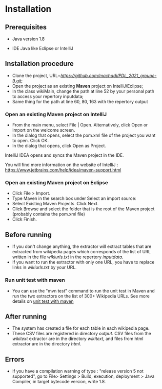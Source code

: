 # Installation

## Prerequisites

- Java version 1.8

- IDE Java like Eclipse or IntelliJ

## Installation procedure

- Clone the project, URL=*https://github.com/machadi/PDL_2021_groupe-9.git*;
- Open the project as an existing __Maven__ project on IntelliJ/Eclipse;
- In the class wikiMain, change the path at line 52 by your personal path to access your repertory inputdata;
- Same thing for the path at line 60, 80, 163 with the repertory output

### Open an existing Maven project on IntelliJ

- From the main menu, select File | Open.
    Alternatively, click Open or Import on the welcome screen.
- In the dialog that opens, select the pom.xml file of the project you want to open. Click OK. 
- In the dialog that opens, click Open as Project.

IntelliJ IDEA opens and syncs the Maven project in the IDE.

You will find more information on the website of IntelliJ : https://www.jetbrains.com/help/idea/maven-support.html

### Open an existing Maven project on Eclipse

- Click File > Import.
- Type Maven in the search box under Select an import source:
- Select Existing Maven Projects. Click Next.
- Click Browse and select the folder that is the root of the Maven project (probably contains the pom.xml file)
- Click Finish.

## Before running

- If you don't change anything, the extractor will extract tables that are extracted from wikipedia pages which corresponds of the list of URL written in the file *wikiurls.txt* in the repertory *inputdata*. 
- If you want to run the extractor with only one URL, you have to replace links in *wikiurls.txt* by your URL.
### Run unit test with maven
- You can use the "mvn test" command to run the unit test in Maven and run the two extractors on the list of 300+ Wikipedia URLs.
See more details on [unit test with maven](https://www.codeflow.site/fr/article/maven__how-to-run-unit-test-with-maven)

## After running 

- The system has created a file for each table in each wikipedia page. 
- These CSV files are registered in directory *output*. CSV files from the *wikitext* extractor are in the directory *wikitext*, and files from html extractor are in the directory *html*.

## Errors 

-  If you have a compilation warning of type : "release version 5 not supported", 
go to File> Settings > Build, execution, deployment > Java Compiler, in target bytecode version, write 1.8.   
